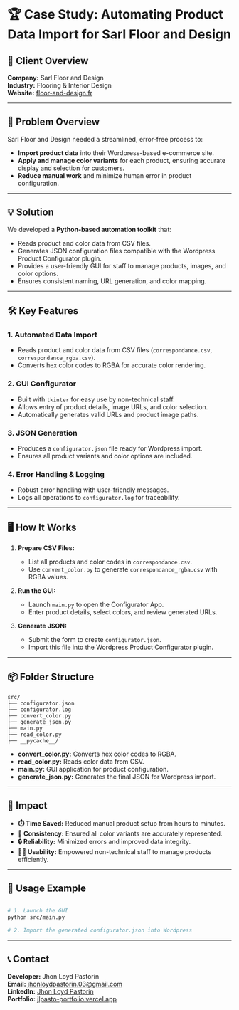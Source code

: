 # 🏆 Case Study: Automating Product Data Import for Sarl Floor and Design

## 🏢 Client Overview

**Company:** Sarl Floor and Design  
**Industry:** Flooring & Interior Design  
**Website:** [floor-and-design.fr](https://floor-and-design.fr)

---

## 🚩 Problem Overview

Sarl Floor and Design needed a streamlined, error-free process to:

- **Import product data** into their Wordpress-based e-commerce site.
- **Apply and manage color variants** for each product, ensuring accurate display and selection for customers.
- **Reduce manual work** and minimize human error in product configuration.

---

## 💡 Solution

We developed a **Python-based automation toolkit** that:

- Reads product and color data from CSV files.
- Generates JSON configuration files compatible with the Wordpress Product Configurator plugin.
- Provides a user-friendly GUI for staff to manage products, images, and color options.
- Ensures consistent naming, URL generation, and color mapping.

---

## 🛠️ Key Features

### 1. **Automated Data Import**
- Reads product and color data from CSV files (`correspondance.csv`, `correspondance_rgba.csv`).
- Converts hex color codes to RGBA for accurate color rendering.

### 2. **GUI Configurator**
- Built with `tkinter` for easy use by non-technical staff.
- Allows entry of product details, image URLs, and color selection.
- Automatically generates valid URLs and product image paths.

### 3. **JSON Generation**
- Produces a `configurator.json` file ready for Wordpress import.
- Ensures all product variants and color options are included.

### 4. **Error Handling & Logging**
- Robust error handling with user-friendly messages.
- Logs all operations to `configurator.log` for traceability.

---

## 🖥️ How It Works

1. **Prepare CSV Files:**  
   - List all products and color codes in `correspondance.csv`.
   - Use `convert_color.py` to generate `correspondance_rgba.csv` with RGBA values.

2. **Run the GUI:**  
   - Launch `main.py` to open the Configurator App.
   - Enter product details, select colors, and review generated URLs.

3. **Generate JSON:**  
   - Submit the form to create `configurator.json`.
   - Import this file into the Wordpress Product Configurator plugin.

---

## 📦 Folder Structure

```
src/
├── configurator.json
├── configurator.log
├── convert_color.py
├── generate_json.py
├── main.py
├── read_color.py
├── __pycache__/
```
- **convert_color.py:** Converts hex color codes to RGBA.
- **read_color.py:** Reads color data from CSV.
- **main.py:** GUI application for product configuration.
- **generate_json.py:** Generates the final JSON for Wordpress import.

---

## 🚀 Impact

- **⏱️ Time Saved:** Reduced manual product setup from hours to minutes.
- **🎨 Consistency:** Ensured all color variants are accurately represented.
- **🔒 Reliability:** Minimized errors and improved data integrity.
- **🧑‍💼 Usability:** Empowered non-technical staff to manage products efficiently.

---

## 📝 Usage Example

```sh

# 1. Launch the GUI
python src/main.py

# 2. Import the generated configurator.json into Wordpress
```

---

## 📞 Contact
**Developer:** Jhon Loyd Pastorin  
**Email:** [jhonloydpastorin.03@gmail.com](mailto:jhonloydpastorin.03@gmail.com)  
**LinkedIn:** [Jhon Loyd Pastorin](www.linkedin.com/in/jhon-loyd-pastorin-a84000107)  
**Portfolio:** [jlpasto-portfolio.vercel.app](https://jlpasto-portfolio.vercel.app)  


